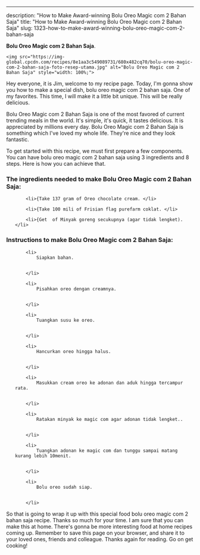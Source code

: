 ---
description: "How to Make Award-winning Bolu Oreo Magic com 2 Bahan Saja"
title: "How to Make Award-winning Bolu Oreo Magic com 2 Bahan Saja"
slug: 1323-how-to-make-award-winning-bolu-oreo-magic-com-2-bahan-saja

<p>
	<strong>Bolu Oreo Magic com 2 Bahan Saja</strong>. 
	
</p>
<p>
	
	<img src="https://img-global.cpcdn.com/recipes/8e1aa3c549089731/680x482cq70/bolu-oreo-magic-com-2-bahan-saja-foto-resep-utama.jpg" alt="Bolu Oreo Magic com 2 Bahan Saja" style="width: 100%;">
	
	
</p>
<p>
	Hey everyone, it is Jim, welcome to my recipe page. Today, I'm gonna show you how to make a special dish, bolu oreo magic com 2 bahan saja. One of my favorites. This time, I will make it a little bit unique. This will be really delicious.
</p>
	
<p>
	Bolu Oreo Magic com 2 Bahan Saja is one of the most favored of current trending meals in the world. It's simple, it's quick, it tastes delicious. It is appreciated by millions every day. Bolu Oreo Magic com 2 Bahan Saja is something which I've loved my whole life. They're nice and they look fantastic.
</p>
<p>
	
</p>

<p>
To get started with this recipe, we must first prepare a few components. You can have bolu oreo magic com 2 bahan saja using 3 ingredients and 8 steps. Here is how you can achieve that.
</p>

<h3>The ingredients needed to make Bolu Oreo Magic com 2 Bahan Saja:</h3>

<ol>
	
		<li>{Take 137 gram of Oreo chocolate cream. </li>
	
		<li>{Take 100 mili of Frisian flag purefarm coklat. </li>
	
		<li>{Get  of Minyak goreng secukupnya (agar tidak lengket). </li>
	
</ol>
<p>
	
</p>

<h3>Instructions to make Bolu Oreo Magic com 2 Bahan Saja:</h3>

<ol>
	
		<li>
			Siapkan bahan.
			
			
		</li>
	
		<li>
			Pisahkan oreo dengan creamnya.
			
			
		</li>
	
		<li>
			Tuangkan susu ke oreo.
			
			
		</li>
	
		<li>
			Hancurkan oreo hingga halus.
			
			
		</li>
	
		<li>
			Masukkan cream oreo ke adonan dan aduk hingga tercampur rata.
			
			
		</li>
	
		<li>
			Ratakan minyak ke magic com agar adonan tidak lengket..
			
			
		</li>
	
		<li>
			Tuangkan adonan ke magic com dan tunggu sampai matang kurang lebih 10menit.
			
			
		</li>
	
		<li>
			Bolu oreo sudah siap.
			
			
		</li>
	
</ol>

<p>
	
</p>

<p>
	So that is going to wrap it up with this special food bolu oreo magic com 2 bahan saja recipe. Thanks so much for your time. I am sure that you can make this at home. There's gonna be more interesting food at home recipes coming up. Remember to save this page on your browser, and share it to your loved ones, friends and colleague. Thanks again for reading. Go on get cooking!
</p>

